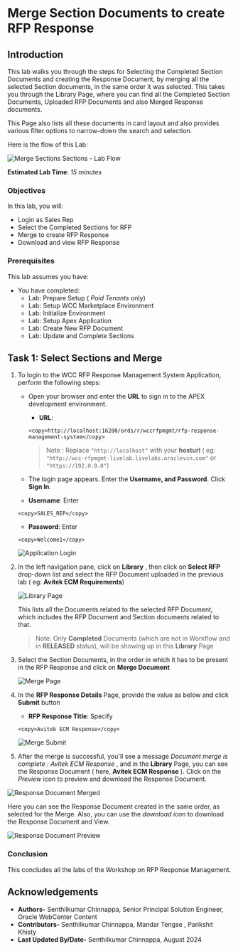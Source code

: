 # Merge Section Documents to create RFP Response

## Introduction

This lab walks you through the steps for Selecting the Completed Section Documents and creating the Response Document, by merging all the selected Section documents, in the same order it was selected. This takes you through the Library Page, where you can find all the Completed Section Documents, Uploaded RFP Documents and also Merged Response documents.

This Page also lists all these documents in card layout and also provides various filter options to narrow-down the search and selection.

Here is the flow of this Lab:

  ![Merge Sections Sections - Lab Flow](./images/merge_sections_flow.png "Merge Sections - Lab Flow")

**Estimated Lab Time**: *15 minutes*

### Objectives

In this lab, you will:

* Login as Sales Rep
* Select the Completed Sections for RFP
* Merge to create RFP Response
* Download and view RFP Response

### Prerequisites

This lab assumes you have:

* You have completed:
  * Lab: Prepare Setup ( *Paid Tenants* only)
  * Lab: Setup WCC Marketplace Environment
  * Lab: Initialize Environment
  * Lab: Setup Apex Application
  * Lab: Create New RFP Document
  * Lab: Update and Complete Sections

## Task 1: Select Sections and Merge

1. To login to the WCC RFP Response Management System Application, perform the following steps:
   * Open your browser and enter the **URL** to sign in to the APEX development environment.

      * **URL**:

      ```text
      <copy>http://localhost:16200/ords/r/wccrfpmgmt/rfp-response-management-system</copy>
      ```

      > Note : Replace `"http://localhost"` with your **hosturl** ( eg: `"http://wcc-rfpmgmt-livelab.livelabs.oraclevcn.com"` or `"https://192.0.0.0"`)

   * The login page appears. Enter the **Username, and Password**. Click **Sign In**.

   * **Username**: Enter

    ```text
    <copy>SALES_REP</copy>
    ```

   * **Password**: Enter

    ```text
    <copy>Welcome1</copy>
    ```

   ![Application Login](images/merge_sections_task1_step1.png "Login to APEX Application")

2. In the left navigation pane, click on **Library** , then click on **Select RFP** drop-down list and select the RFP Document uploaded in the previous lab ( eg: **Avitek ECM Requirements**)

   ![Library Page](images/merge_sections_task1_step2.png "Library Page")

   This lists all the Documents related to the selected RFP Document, which includes the RFP Document and Section documents related to that.

   > Note: Only **Completed** Documents (which are not in Workflow and in **RELEASED** status), will be showing up in this **Library** Page

3. Select the Section Documents, in the order in which it has to be present in the RFP Response and click on **Merge Document**

   ![Merge Page](images/merge_sections_task1_step3.png "Merge Page")

4. In the **RFP Response Details** Page, provide the value as below and click **Submit** button

   * **RFP Response Title**: Specify

    ```text
    <copy>Avitek ECM Response</copy>
    ```

   ![Merge Submit](images/merge_sections_task1_step4.png "Merge Submit")

5. After the merge is successful, you'll see a message *Document merge is complete : Avitek ECM Response* , and in the **Library** Page, you can see the Response Document ( here, **Avitek ECM Response** ). Click on the *Preview* icon to preview and download the Response Document.

  ![Response Document Merged](images/merge_sections_task1_step5_1.png "Response Document Merged")

   Here you can see the Response Document created in the same order, as selected for the Merge. Also, you can use the *download icon* to download the Response Document and View.

   ![Response Document Preview](images/merge_sections_task1_step5_2.png "Response Document Preview")

### Conclusion

This concludes all the labs of the Workshop on RFP Response Management.

## Acknowledgements

* **Authors-** Senthilkumar Chinnappa, Senior Principal Solution Engineer, Oracle WebCenter Content
* **Contributors-** Senthilkumar Chinnappa, Mandar Tengse , Parikshit Khisty
* **Last Updated By/Date-** Senthilkumar Chinnappa, August 2024
